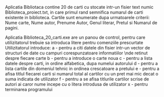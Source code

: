 Aplicatia Bibliotaca contine 20 de carti cu stocate intr-un fisier text numic Biblioteca_proiect.txt, in care primul rand semnifica numarul de carti existente in biblioteca.
Cartile sunt enumerate dupa urmatoarele criterii: Nume carte, Nume autor, Prenume Autor, Genul literar, Pretul si Numarul de pagini.

Aplicatia Biblioteca_20_carti.exe are un panou de control, pentru care utilizitatorul trebuie sa introduca litere pentru comenziile prescurtate
Utilizitatorul introduce:
a - pentru a citi datele din fisier intr-un vector de structuri de date cu campuri corespunzatoare informatiilor \nde retinut despre fiecare carte
b - pentru a introduce o carte noua
c - pentru a lista datele despre carti, in ordine alfabetica, dupa numelui autorului
d - pentru a lista cartile din domeniul tehnic in ordinea crescatoare a pretului
e - pentru a afisa titlul fiecarei carti si numarul total al cartilor cu un pret mai mic decat o suma indicata de utilizator
f - pentru a se afisa titlurile cartilor scrise de autori ai caror nume incepe cu o litera introdusa de utilizator
x - pentru terminarea programului
